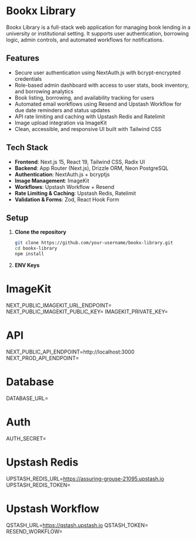 # Bookx Library

Bookx Library is a full-stack web application for managing book lending in a university or institutional setting. It supports user authentication, borrowing logic, admin controls, and automated workflows for notifications.

## Features

- Secure user authentication using NextAuth.js with bcrypt-encrypted credentials
- Role-based admin dashboard with access to user stats, book inventory, and borrowing analytics
- Book listing, borrowing, and availability tracking for users
- Automated email workflows using Resend and Upstash Workflow for due date reminders and status updates
- API rate limiting and caching with Upstash Redis and Ratelimit
- Image upload integration via ImageKit
- Clean, accessible, and responsive UI built with Tailwind CSS

## Tech Stack

- **Frontend**: Next.js 15, React 19, Tailwind CSS, Radix UI
- **Backend**: App Router (Next.js), Drizzle ORM, Neon PostgreSQL
- **Authentication**: NextAuth.js + bcryptjs
- **Image Management**: ImageKit
- **Workflows**: Upstash Workflow + Resend
- **Rate Limiting & Caching**: Upstash Redis, Ratelimit
- **Validation & Forms**: Zod, React Hook Form

## Setup

1. **Clone the repository**

   ```bash
   git clone https://github.com/your-username/bookx-library.git
   cd bookx-library
   npm install

2. **ENV Keys**

# ImageKit
NEXT_PUBLIC_IMAGEKIT_URL_ENDPOINT=
NEXT_PUBLIC_IMAGEKIT_PUBLIC_KEY=
IMAGEKIT_PRIVATE_KEY=

# API
NEXT_PUBLIC_API_ENDPOINT=http://localhost:3000
NEXT_PROD_API_ENDPOINT=

# Database
DATABASE_URL=

# Auth
AUTH_SECRET=

# Upstash Redis
UPSTASH_REDIS_URL=https://assuring-grouse-21095.upstash.io
UPSTASH_REDIS_TOKEN=

# Upstash Workflow
QSTASH_URL=https://qstash.upstash.io
QSTASH_TOKEN=
RESEND_WORKFLOW=
